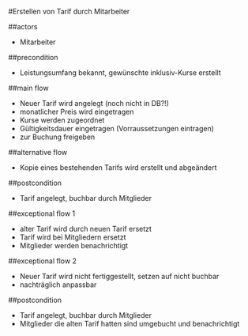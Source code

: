 #Erstellen  von Tarif durch Mitarbeiter

##actors
- Mitarbeiter

##precondition
- Leistungsumfang bekannt, gewünschte inklusiv-Kurse erstellt

##main flow
- Neuer Tarif wird angelegt (noch nicht in DB?!)
- monatlicher Preis wird eingetragen
- Kurse werden zugeordnet
- Gültigkeitsdauer eingetragen (Vorraussetzungen eintragen)
- zur Buchung freigeben

##alternative flow
- Kopie eines bestehenden Tarifs wird erstellt und abgeändert

##postcondition
- Tarif angelegt, buchbar durch Mitglieder

##exceptional flow 1
- alter Tarif wird durch neuen Tarif ersetzt
- Tarif wird bei Mitgliedern ersetzt
- Mitglieder werden benachrichtigt

##exceptional flow 2
- Neuer Tarif wird nicht fertiggestellt, setzen auf nicht buchbar
- nachträglich anpassbar

##postcondition
- Tarif angelegt, buchbar durch Mitglieder
- Mitglieder die alten Tarif hatten sind umgebucht und benachrichtigt